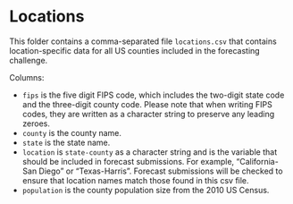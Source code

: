 Locations
============================

This folder contains a comma-separated file `locations.csv` that contains location-specific data for all US counties included in the forecasting challenge.

Columns:

- `fips` is the five digit FIPS code, which includes the two-digit state code and the three-digit 
county code. Please note that when writing FIPS codes, they are written as a character string to preserve any 
leading zeroes.
- `county` is the county name.
- `state` is the state name.
- `location` is `state-county` as a character string and is the variable that should be included in forecast submissions. 
For example, “California-San Diego” or “Texas-Harris”. Forecast submissions will be 
checked to ensure that location names match those found in this csv file.
- `population` is the county population size from the 2010 US Census.

